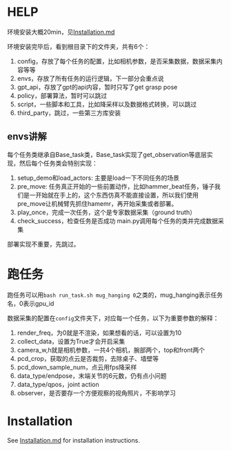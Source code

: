 # HELP
环境安装大概20min，见[Installation.md](./Installation.md)

环境安装完毕后，看到根目录下的文件夹，共有6个：
1. config，存放了每个任务的配置，比如相机参数，是否采集数据，数据采集内容等等
2. envs，存放了所有任务的运行逻辑，下一部分会重点说
3. gpt_api，存放了gpt的api内容，暂时只写了get grasp pose
4. policy，部署算法，暂时可以跳过
5. script，一些脚本和工具，比如降采样以及数据格式转换，可以跳过
6. third_party，跳过，一些第三方库安装

## envs讲解
每个任务类继承自Base_task类，Base_task实现了get_observation等底层实现，然后每个任务类会特别实现：
1. setup_demo和load_actors: 主要是load一下不同任务的场景
2. pre_move: 任务真正开始的一些前置动作，比如hammer_beat任务，锤子我们是一开始就在手上的，这个东西仿真不能直接设置，所以我们使用pre_move让机械臂先抓住hamemr，再开始采集或者部署。
3. play_once，完成一次任务，这个是专家数据采集（ground truth）
4. check_success，检查任务是否成功
main.py调用每个任务的类并完成数据采集

部署实现不重要，先跳过。

# 跑任务
跑任务可以用`bash run_task.sh mug_hanging 0`之类的，mug_hanging表示任务名，0表示gpu_id

数据采集的配置在`config`文件夹下，对应每一个任务，以下为重要参数的解释：
1. render_freq，为0就是不渲染，如果想看的话，可以设置为10
2. collect_data，设置为True才会开启采集
3. camera_w,h就是相机参数，一共4个相机，腕部两个，top和front两个
4. pcd_crop，获取的点云是否裁剪，去除桌子、墙壁等
5. pcd_down_sample_num，点云用fps降采样
6. data_type/endpose，末端关节的6元数，仍有点小问题
7. data_type/qpos，joint action
8. observer，是否要存一个方便观察的视角照片，不影响学习

# Installation
See [Installation.md](./Installation.md) for installation instructions. 

